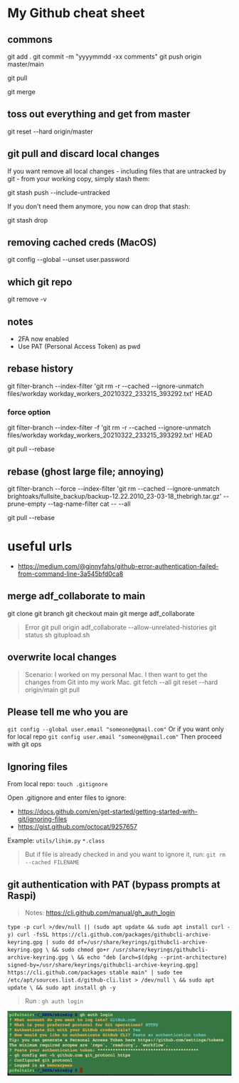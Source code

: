 # My Github cheat sheet

## commons
git add .
git commit -m "yyyymmdd -xx comments"
git push origin master/main

git pull

git merge

## toss out everything and get from master
git reset --hard origin/master

## git pull and discard local changes
If you want remove all local changes - including files that are untracked by git - from your working copy, simply stash them:

git stash push --include-untracked

If you don't need them anymore, you now can drop that stash:

git stash drop

## removing cached creds (MacOS)
git config --global --unset user.password

## which git repo
git remove -v

## notes
- 2FA now enabled
- Use PAT (Personal Access Token) as pwd


## rebase history
git filter-branch --index-filter 'git rm -r --cached --ignore-unmatch files/workday workday_workers_20210322_233215_393292.txt' HEAD
### force option
git filter-branch --index-filter -f 'git rm -r --cached --ignore-unmatch files/workday workday_workers_20210322_233215_393292.txt' HEAD

git pull --rebase

## rebase (ghost large file; annoying)
git filter-branch --force --index-filter 'git rm --cached --ignore-unmatch brightoaks/fullsite_backup/backup-12.22.2010_23-03-18_thebrigh.tar.gz' --prune-empty --tag-name-filter cat -- --all

git pull --rebase


# useful urls
- https://medium.com/@ginnyfahs/github-error-authentication-failed-from-command-line-3a545bfd0ca8


## merge adf_collaborate to main
git clone <repo>
git branch 
git checkout main
git merge adf_collaborate
>Error
git pull origin adf_collaborate --allow-unrelated-histories
git status
sh gitupload.sh


## overwrite local changes
>Scenario: I worked on my personal Mac. I then want to get the changes from Git into my work Mac.
git fetch --all
git reset --hard origin/main
git pull

## Please tell me who you are
`git config --global user.email "someone@gmail.com"`
Or if you want only for local repo
`git config user.email "someone@gmail.com"`
Then proceed with git ops


## Ignoring files
From local repo:
`touch .gitignore` 

Open .gitignore and enter files to ignore:
- https://docs.github.com/en/get-started/getting-started-with-git/ignoring-files
- https://gist.github.com/octocat/9257657

Example:
`utils/lihim.py`
`*.class`

>But if file is already checked in and you want to ignore it, run:
`git rm --cached FILENAME`


## git authentication with PAT (bypass prompts at Raspi)
> Notes: https://cli.github.com/manual/gh_auth_login<br>

`type -p curl >/dev/null || (sudo apt update && sudo apt install curl -y)
curl -fsSL https://cli.github.com/packages/githubcli-archive-keyring.gpg | sudo dd of=/usr/share/keyrings/githubcli-archive-keyring.gpg \
&& sudo chmod go+r /usr/share/keyrings/githubcli-archive-keyring.gpg \
&& echo "deb [arch=$(dpkg --print-architecture) signed-by=/usr/share/keyrings/githubcli-archive-keyring.gpg] https://cli.github.com/packages stable main" | sudo tee /etc/apt/sources.list.d/github-cli.list > /dev/null \
&& sudo apt update \
&& sudo apt install gh -y`

> Run : `gh auth login`


![run gh and follow on-screen instructions](img/gh-image.png)